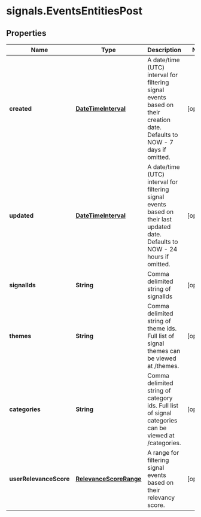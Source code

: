 # signals.EventsEntitiesPost

## Properties

Name | Type | Description | Notes
------------ | ------------- | ------------- | -------------
**created** | [**DateTimeInterval**](DateTimeInterval.md) | A date/time (UTC) interval for filtering signal events based on their creation date. Defaults to NOW - 7 days if omitted. | [optional] 
**updated** | [**DateTimeInterval**](DateTimeInterval.md) | A date/time (UTC) interval for filtering signal events based on their last updated date. Defaults to NOW - 24 hours if omitted. | [optional] 
**signalIds** | **String** | Comma delimited string of signalIds | [optional] 
**themes** | **String** | Comma delimited string of theme ids. Full list of signal themes can be viewed at /themes. | [optional] 
**categories** | **String** | Comma delimited string of category ids. Full list of signal categories can be viewed at /categories. | [optional] 
**userRelevanceScore** | [**RelevanceScoreRange**](RelevanceScoreRange.md) | A range for filtering signal events based on their relevancy score. | [optional] 


